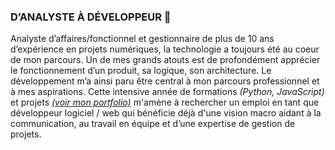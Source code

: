 ### D’ANALYSTE À DÉVELOPPEUR 👋

Analyste d’affaires/fonctionnel et gestionnaire de plus de 10 ans d’expérience en projets numériques, la technologie a toujours été au coeur de mon parcours. Un de mes grands atouts est de profondément apprécier le fonctionnement d’un produit, sa logique, son architecture. Le développement m’a ainsi paru être central à mon parcours professionnel et à mes aspirations. Cette intensive année de formations _(Python, JavaScript)_ et projets _[(voir mon portfolio)](https://tbonnard.herokuapp.com/)_ m'amène à rechercher un emploi en tant que développeur logiciel / web qui bénéficie déjà d'une vision macro aidant à la communication, au travail en équipe et d’une expertise de gestion de projets.
